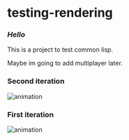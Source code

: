 # testing-rendering
### _Hello_

This is a project to test common lisp.

Maybe im going to add multiplayer later.

### Second iteration
![animation](image2.gif)

### First iteration
![animation](image.gif)
